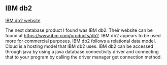 ## IBM db2
[IBM db2 website](https://www.ibm.com/products/db2 )

The next database product I found was IBM db2. 
Their website can be found at https://www.ibm.com/products/db2. 
IBM db2 appears to be used more for commercial purposes. 
IBM db2  follows a relational data model. 
Cloud is a hosting model that IBM db2 uses. 
IBM db2 can be accessed through java by using a java database connectivity driver and connecting 
that to your program by calling the driver manager get connection method. 

